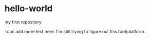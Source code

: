 # hello-world
my first repository

I can add more text here.
I'm still trying to figure out this tool/platform.
